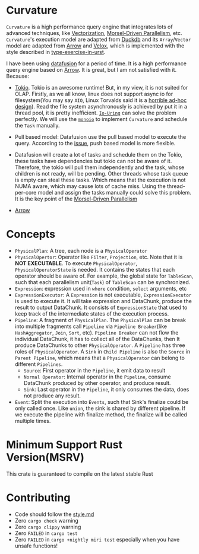 # Curvature

`Curvature` is a high performance query engine that integrates lots of advanced techniques, like [Vectorization](https://www.cidrdb.org/cidr2005/papers/P19.pdf), [Morsel-Driven Parallelism](https://15721.courses.cs.cmu.edu/spring2016/papers/p743-leis.pdf), etc. `Curvature`'s execution model are adapted from [Duckdb](https://duckdb.org/) and its `Array`/`Vector` model are adapted from [Arrow](https://arrow.apache.org/) and [Velox](https://vldb.org/pvldb/vol15/p3372-pedreira.pdf), which is implemented with the style described in [type-exercise-in-urst](https://github.com/skyzh/type-exercise-in-rust).

I have been using [datafusion](https://github.com/apache/arrow-datafusion) for a period of time. It is a high performance query engine based on [Arrow](https://arrow.apache.org/). It is great, but I am not satisfied with it. Because:
- [Tokio](https://tokio.rs/). Tokio is an awesome runtime! But, in my view, it is not suited for OLAP. Firstly, as we all know, linux does not support async io for filesystem(You may say `AIO`, Linux Torvalds said it is a [horrible ad-hoc design](https://lwn.net/Articles/671657/)). Read the file system asynchronously is achieved by put it in a thread pool, it is pretty inefficient. [`Io-Uring`](https://kernel.dk/io_uring.pdf) can solve the problem perfectly. We will use the [`monoio`](https://github.com/bytedance/monoio) to implement `Curvature` and schedule the `Task` manually.

- Pull based model: Datafusion use the pull based model to execute the query. According to the [issue](https://github.com/ClickHouse/ClickHouse/issues/34045), push based model is more flexible. 

- Datafusion will create a lot of tasks and schedule them on the Tokio, these tasks have dependencies  but tokio can not be aware of it. Therefore, the tokio will pull them independently and the task, whose children is not ready, will be pending. Other threads whose task queue is empty can steal these tasks. Which means that the execution is not NUMA aware, which may cause lots of cache miss. Using the thread-per-core model and assign the tasks manually could solve this problem. It is the key point of the [Morsel-Driven Parallelism](https://15721.courses.cs.cmu.edu/spring2016/papers/p743-leis.pdf)

- [Arrow](data-block/README.md)

# Concepts
- `PhysicalPlan`: A tree, each node is a `PhysicalOperator`
- `PhysicalOpertor`: Operator like `Filter`, `Projection`, etc. Note that it is **NOT EXECUTABLE**. To execute `PhysicalOperator`, `PhysicalOperatorState` is needed. It contains the states that each operator should be aware of. For example, the global state for `TableScan`, such that each parallelism unit(`Task`) of `TableScan` can be synchronized.
- `Expression`: expression used in `where` condition, `select` arguments, etc
- `ExpressionExecutor`: A `Expression` is not executable, `ExpressionExecutor` is used to execute it. It will take expression and DataChunk, produce the result to output DataChunk. It consists of `ExpressionState` that used to keep track of the intermediate states of the execution process.
- `Pipeline`: A fragment of `PhysicalPlan`. The `PhysicalPlan` can be break into multiple fragments call `Pipeline` via `Pipeline Breaker`(like `HashAggregator`, `Join`, `Sort`, etc). `Pipeline Breaker` can not flow the individual DataChunk, it has to collect all of the DataChunks, then It produce DataChunks to other `PhysicalOperator`. A `Pipeline` has three roles of `PhysicalOperator`. A `Sink` in `Child Pipeline` is also the `Source` in `Parent Pipeline`, which means that a `PhysicalOperator` can belong to different `Pipelines`.
    - `Source`: First operator in the `Pipeline`, it emit data to result
    - `Normal Operator`: Internal operator in the `Pipeline`, consume DataChunk produced by other operator, and produce result. 
    - `Sink`: Last operator in the `Pipeline`, it only consumes the data, does not produce any result.
- `Event`: Split the execution into `Events`, such that Sink's finalize could be only called once. Like `union`, the sink is shared by different pipeline. If we execute the pipeline with finalize method, the finalize will be called multiple times.

# Minimum Support Rust Version(MSRV)
This crate is guaranteed to compile on the latest stable Rust

# Contributing
- Code should follow the [style.md](./docs/style.md)
- Zero `cargo check` warning
- Zero `cargo clippy` warning
- Zero `FAILED` in `cargo test`
- Zero `FAILED` in `cargo +nightly miri test` especially when you have unsafe functions!